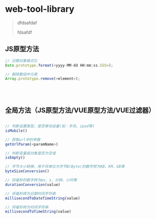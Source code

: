# web-tool-library

> dfdsafdaf
> 
> fdsafdf

## JS原型方法
``` javascript
// 日期对象格式化
Date.prototype.format(<yyyy-MM-dd HH:mm:ss.SSS>);

// 删除数组中元素
Array.prototype.remove(<element>);
```

<br/><br/>

## 全局方法（JS原型方法/VUE原型方法/VUE过滤器）
``` javascript

// 判断设置类型，是否移动设备(如：手机、ipad等)
isMobile()

// 获取url中的参数
getUrlParam(<paramName>)

// 判断变量或对象是否为空或
isEmpty()

// 字节大小转换，用于将单位为字节B(Byte)的数字转为KB、KM、GB等
byteSizeConversion()

// 将毫秒的数字转为ms、s、分钟、小时等
durationConversion(value)

// 将毫秒转为日期时间字符串
millisecondToDateTimeString(value)

// 将毫秒转为时间字符串
millisecondToTimeString(value)
```
